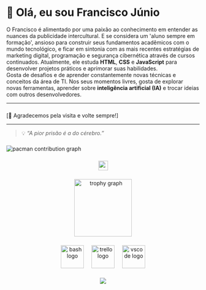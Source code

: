 # 👋 Olá, eu sou Francisco Júnio


O Francisco é alimentado por uma paixão ao conhecimento em entender as nuances da publicidade intercultural. E se considera um 'aluno sempre em formação', ansioso para construir seus fundamentos acadêmicos com o mundo tecnológico, e ficar em sintonia com as mais recentes estratégias de marketing digital, programação e segurança cibernética através de cursos continuados.
Atualmente, ele estuda **HTML**, **CSS** e **JavaScript** para desenvolver projetos práticos e aprimorar suas habilidades.  
Gosta de desafios e de aprender constantemente novas técnicas e conceitos da área de TI.
Nos seus momentos livres, gosta de explorar novas ferramentas, aprender sobre **inteligência artificial (IA)** e trocar ideias com outros desenvolvedores.

---

###

[🔗 Agradecemos pela visita e volte sempre!]

---

> 💡 *“A pior prisão é a do cérebro.”*
###

<picture>
  <source media="(prefers-color-scheme: dark)" srcset="https://raw.githubusercontent.com/fjmagalhaes/fjmagalhaes/output/pacman-contribution-graph-dark.svg">
  <source media="(prefers-color-scheme: light)" srcset="https://raw.githubusercontent.com/fjmagalhaes/fjmagalhaes/output/pacman-contribution-graph.svg">
  <img alt="pacman contribution graph" src="https://raw.githubusercontent.com/fjmagalhaes/fjmagalhaes/output/pacman-contribution-graph.svg">
</picture>


###

<div align="center">
  <a href="https://www.youtube.com/@ftvcanal06FTV" target="_blank">
    <img src="https://img.shields.io/static/v1?message=Youtube&logo=youtube&label=&color=FF0000&logoColor=white&labelColor=&style=for-the-badge" height="25" alt="youtube logo"  />
  </a>
</div>

###

<div align="center">
  <img src="https://github-profile-trophy.vercel.app?username=fjmagalhaes&theme=dracula&column=-1&row=1&margin-w=8&margin-h=8&no-bg=false&no-frame=false&order=4" height="150" alt="trophy graph"  />
</div>

###

<div align="center">
  <img src="https://cdn.jsdelivr.net/gh/devicons/devicon/icons/bash/bash-original.svg" height="60" alt="bash logo"  />
  <img width="12" />
  <img src="https://cdn.jsdelivr.net/gh/devicons/devicon/icons/trello/trello-plain.svg" height="60" alt="trello logo"  />
  <img width="12" />
  <img src="https://cdn.jsdelivr.net/gh/devicons/devicon/icons/vscode/vscode-original.svg" height="60" alt="vscode logo"  />
</div>

###

<div align="center">
  <img src="https://visitor-badge.laobi.icu/badge?page_id=fjmagalhaes.fjmagalhaes&"  />
</div>

###
